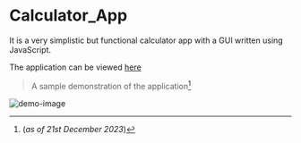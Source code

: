 # Calculator_App

It is a very simplistic but functional calculator app with a GUI written using JavaScript.

The application can be viewed [here](https://hsr-22.github.io/calculator_app)

> A sample demonstration of the application[^1]

![demo-image](https://github.com/hsr-22/calculator_app/assets/112925148/4dc18a6f-57db-448b-98f5-2c2ce01407f1)

[^1]: (_as of 21st December 2023_)
